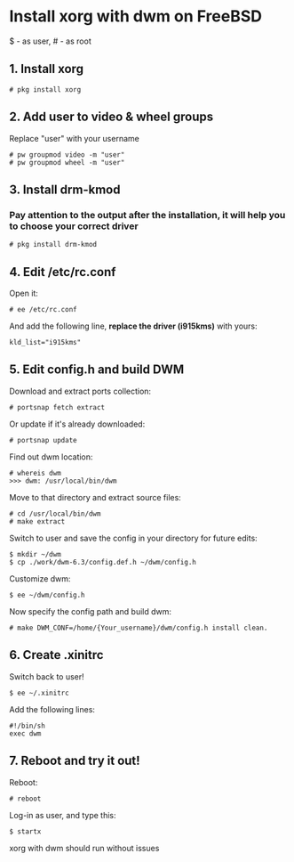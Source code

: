 # Install xorg with dwm on FreeBSD
$ - as user, # - as root
## 1. Install xorg
````
# pkg install xorg
````
## 2. Add user to video & wheel groups
Replace "user" with your username
````
# pw groupmod video -m "user"
# pw groupmod wheel -m "user"
````
## 3. Install drm-kmod
### Pay attention to the output after the installation, it will help you to choose your correct driver
````
# pkg install drm-kmod
````
## 4. Edit /etc/rc.conf
Open it:
````
# ee /etc/rc.conf
````
And add the following line, **replace the driver (i915kms)** with yours:
````
kld_list="i915kms"
````
## 5. Edit config.h and build DWM
Download and extract ports collection:
````
# portsnap fetch extract
````
Or update if it's already downloaded:
````
# portsnap update
````
Find out dwm location:
````
# whereis dwm
>>> dwm: /usr/local/bin/dwm
````
Move to that directory and extract source files:
````
# cd /usr/local/bin/dwm
# make extract
````
Switch to user and save the config in your directory for future edits:
````
$ mkdir ~/dwm
$ cp ./work/dwm-6.3/config.def.h ~/dwm/config.h
````
Customize dwm:
````
$ ee ~/dwm/config.h
````
Now specify the config path and build dwm:
````
# make DWM_CONF=/home/{Your_username}/dwm/config.h install clean.
````
## 6. Create .xinitrc
Switch back to user!
````
$ ee ~/.xinitrc
````
Add the following lines:
````
#!/bin/sh
exec dwm
````
## 7. Reboot and try it out!
Reboot:
````
# reboot
````
Log-in as user, and type this:
````
$ startx
````
xorg with dwm should run without issues


